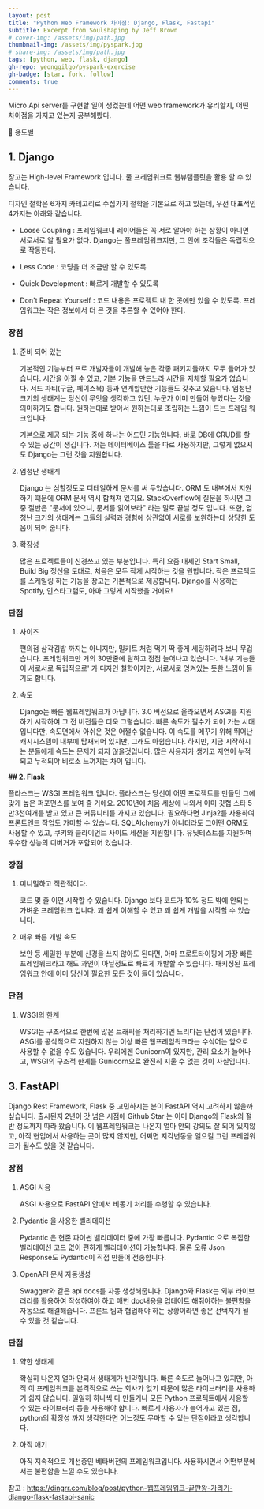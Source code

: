 ```yaml
---
layout: post
title: "Python Web Framework 차이점: Django, Flask, Fastapi"
subtitle: Excerpt from Soulshaping by Jeff Brown
# cover-img: /assets/img/path.jpg
thumbnail-img: /assets/img/pyspark.jpg
# share-img: /assets/img/path.jpg
tags: [python, web, flask, django]
gh-repo: yeonggilgo/pyspark-exercise
gh-badge: [star, fork, follow]
comments: true
---
```


 Micro Api server를 구현할 일이 생겼는데 어떤 web framework가 유리할지, 어떤 차이점을 가지고 있는지 공부해봤다.



🔨  용도별



## 1. Django



 장고는 High-level Framework 입니다. 풀 프레임워크로 웹뷰탬플릿을 활용 할 수 있습니다.



디자인 철학은 6가지 카테고리로 수십가지 철학을 기본으로 하고 있는데, 우선 대표적인 4가지는 아래와 같습니다. 

- Loose Coupling : 프레임워크내 레이어들은 꼭 서로 알아야 하는 상황이 아니면 서로서로 알 필요가 없다. Django는 풀프레임워크지만, 그 안에 조각들은 독립적으로 작동한다.

- Less Code : 코딩을 더 조금만 할 수 있도록

- Quick Development : 빠르게 개발할 수 있도록

- Don't Repeat Yourself : 코드 내용은 프로젝트 내 한 곳에만 있을 수 있도록. 프레임워크는 작은 정보에서 더 큰 것을 추론할 수 있어야 한다. 





### **장점**

1. 준비 되어 있는

    기본적인 기능부터 프로 개발자들이 개발해 놓은 각종 패키지들까지 모두 들어가 있습니다. 시간을 아낄 수 있고, 기본 기능을 만드느라 시간을 지체할 필요가 없습니다. 서드 파티(구글, 페이스북) 등과 연계할만한 기능들도 갖추고 있습니다. 엄청난 크기의 생태계는 당신이 무엇을 생각하고 있던, 누군가 이미 만들어 놓았다는 것을 의미하기도 합니다. 원하는대로 받아서 원하는대로 조립하는 느낌이 드는 프레임 워크입니다. 

    기본으로 제공 되는 기능 중에 하나는 어드민 기능입니다. 바로 DB에 CRUD를 할 수 있는 공간이 생깁니다. 저는 데이터베이스 툴을 따로 사용하지만, 그렇게 없으셔도 Django는 그런 것을 지원합니다.



2. 엄청난 생태계

    Django 는 심할정도로 디테일하게 문서를 써 두었습니다. ORM 도 내부에서 지원하기 떄문에 ORM 문서 역시 합쳐져 있지요. StackOverflow에 질문을 하시면 그 중 절반은 "문서에 있으니, 문서를 읽어보라" 라는 말로 끝날 정도 입니다. 또한, 엄청난 크기의 생태계는 그들의 실력과 경험에 상관없이 서로를 보완하는데 상당한 도움이 되어 줍니다. 



3. 확장성

    많은 프로젝트들이 신경쓰고 있는 부분입니다. 특히 요즘 대세인 Start Small, Build Big 정신을 토대로, 처음은 모두 작게 시작하는 것을 원합니다. 작은 프로젝트를 스케일링 하는 기능을 장고는 기본적으로 제공합니다. Django를 사용하는 Spotify, 인스타그램도, 아마 그렇게 시작했을 거에요!



### **단점**

1. 사이즈

    편의점 삼각김밥 까지는 아니지만, 밀키트 처럼 먹기 딱 좋게 세팅하려다 보니 무겁습니다. 프레임워크만 거의 30만줄에 달하고 점점 늘어나고 있습니다. '내부 기능들이 서로서로 독립적으로' 가 디자인 철학이지만, 서로서로 엉켜있는 듯한 느낌이 들기도 합니다.



2. 속도

    Django는 빠른 웹프레임워크가 아닙니다. 3.0 버전으로 올라오면서 ASGI를 지원하기 시작하여 그 전 버전들은 더욱 그렇습니다. 빠른 속도가 필수가 되어 가는 시대 입니다만, 속도면에서 아쉬운 것은 어쩔수 없습니다. 이 속도를 메꾸기 위해 뛰어난 캐시시스템이 내부에 탑재되어 있지만, 그래도 아쉽습니다. 하지만, 지금 시작하시는 분들에게 속도는 문제가 되지 않을것입니다. 많은 사용자가 생기고 지연이 누적되고 누적되야 비로소 느껴지는 차이 입니다. 





**## 2. Flask**



 플라스크는 WSGI 프레임워크 입니다. 플라스크는 당신이 어떤 프로젝트를 만들던 그에 맞게 높은 퍼포먼스를 보여 줄 거에요. 2010년에 처음 세상에 나와서 이미 깃헙 스타 5만3천여개를 받고 있고 큰 커뮤니티를 가지고 있습니다. 필요하다면 Jinja2를 사용하여 프론트엔드 작업도 가미할 수 있습니다. SQLAlchemy가 아니더라도 그어떤 ORM도 사용할 수 있고, 쿠키와 클라이언트 사이드 세션을 지원합니다. 유닛테스트를 지원하며 우수한 성능의 디버거가 포함되어 있습니다.



### **장점**

1. 미니멀하고 직관적이다.

   코드 몇 줄 이면 시작할 수 있습니다. Django 보다 코드가 10% 정도 밖에 안되는 가벼운 프레임워크 입니다. 꽤 쉽게 이해할 수 있고 꽤 쉽게 개발을 시작할 수 있습니다.



2. 매우 빠른 개발 속도

    보안 등 세밀한 부분에 신경을 쓰지 않아도 된다면, 아마 프로토타이핑에 가장 빠른 프레임워크라고 해도 과언이 아닐정도로 빠르게 개발할 수 있습니다. 패키징된 프레임워크 안에 이미 당신이 필요한 모든 것이 들어 있습니다.



### **단점**

1. WSGI의 한계

    WSGI는 구조적으로 한번에 많은 트래픽을 처리하기엔 느리다는 단점이 있습니다. ASGI를 공식적으로 지원하지 않는 이상 빠른 웹프레임워크라는 수식어는 앞으로 사용할 수 없을 수도 있습니다. 우리에겐 Gunicorn이 있지만, 관리 요소가 늘어나고, WSGI의 구조적 한계를 Gunicorn으로 완전히 지울 수 없는 것이 사실입니다.





## 3. FastAPI

 Django Rest Framework, Flask 중 고민하시는 분이 FastAPI 역시 고려하지 않을까 싶습니다. 출시된지 2년이 갓 넘은 시점에 Github Star 는 이미 Django와 Flask의 절반 정도까지 따라 왔습니다. 이 웹프레임워크는 나온지 얼마 안되 강의도 잘 되어 있지않고, 아직 현업에서 사용하는 곳이 많지 않지만,  어쩌면 지각변동을 일으킬 그런 프레임워크가 될수도 있을 것 같습니다.



### **장점**

1. ASGI 사용

   ASGI 사용으로 FastAPI 안에서 비동기 처리를 수행할 수 있습니다.



2. Pydantic 을 사용한 벨리데이션

    Pydantic 은 현존 파이썬 벨리데이터 중에 가장 빠릅니다. Pydantic 으로 복잡한 벨리데이션 코드 없이 편하게 벨리데이션이 가능합니다. 물론 오류 Json Response도 Pydantic이 직접 만들어 전송합니다.



3. OpenAPI 문서 자동생성

    Swagger와 같은 api docs를 자동 생성해줍니다. Django와 Flask는 외부 라이브러리를 활용하여 작성하여야 하고 매번 doc내용을 업데이트 해줘야하는 불편함을 자동으로 해결해줍니다. 프론트 팀과 협업해야 하는 상황이라면 좋은 선택지가 될 수 있을 것 같습니다.



### **단점**

1. 약한 생태계

    확실히 나온지 얼마 안되서 생태계가 빈약합니다. 빠른 속도로 늘어나고 있지만, 아직 이 프레임워크를 본격적으로 쓰는 회사가 없기 때문에 많은 라이브러리를 사용하기 쉽지 않습니다. 일일히 하나씩 다 만들거나 모든 Python 프로젝트에서 사용할 수 있는 라이브러리 등을 사용해야 합니다. 빠르게 사용자가 늘어가고 있는 점, python의 확장성 까지 생각한다면 어느정도 무마할 수 있는 단점이라고 생각합니다.



2. 아직 애기

    아직 지속적으로 개선중인 베타버전의 프레임워크입니다. 사용하시면서 어떤부분에서는 불편함을 느낄 수도 있습니다.





참고 : https://dingrr.com/blog/post/python-웹프레임워크-끝판왕-가리기-django-flask-fastapi-sanic